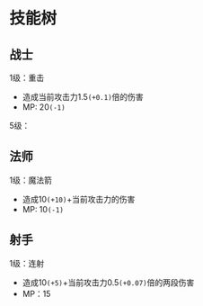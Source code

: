 # 技能树

## 战士

1级：重击
- 造成当前攻击力1.5`(+0.1)`倍的伤害
- MP: 20`(-1)`

5级：

## 法师

1级：魔法箭
- 造成10`(+10)`+当前攻击力的伤害
- MP: 10`(-1)`

## 射手

1级：连射
- 造成10`(+5)`+当前攻击力0.5`(+0.07)`倍的两段伤害
- MP：15
